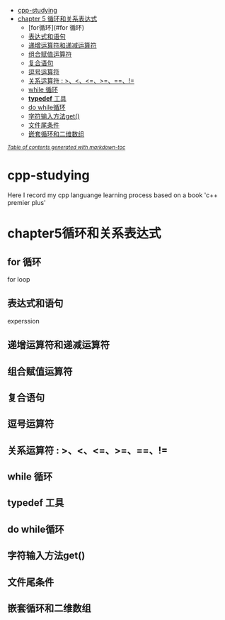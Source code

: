 - [cpp-studying](#cpp-studying)
- [chapter 5 循环和关系表达式](#chapter5循环和关系表达式)
  * [for循环](#for 循环)
  * [表达式和语句](#------)
  * [递增运算符和递减运算符](#-----------)
  * [组合赋值运算符](#-------)
  * [复合语句](#----)
  * [逗号运算符](#-----)
  * [关系运算符 : >、<、<=、>=、==、!=](#-----------------------)
  * [while 循环](#while---)
  * [**typedef** 工具](#--typedef-----)
  * [do while循环](#do-while--)
  * [字符输入方法get()](#------get--)
  * [文件尾条件](#-----)
  * [嵌套循环和二维数组](#---------)

<small><i><a href='http://ecotrust-canada.github.io/markdown-toc/'>Table of contents generated with markdown-toc</a></i></small>

# cpp-studying
Here I  record my cpp languange learning process based on a book 'c++ premier plus'

# chapter5循环和关系表达式
## for 循环
  for loop
## 表达式和语句
  experssion
## 递增运算符和递减运算符

## 组合赋值运算符

## 复合语句

## 逗号运算符

## 关系运算符 : >、<、<=、>=、==、!=

## while 循环

## **typedef** 工具

## do while循环

## 字符输入方法get()

## 文件尾条件

## 嵌套循环和二维数组
